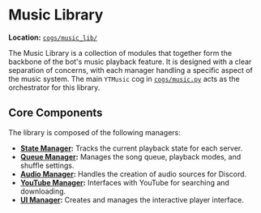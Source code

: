 # Music Library

**Location:** [`cogs/music_lib/`](cogs/music_lib/)

The Music Library is a collection of modules that together form the backbone of the bot's music playback feature. It is designed with a clear separation of concerns, with each manager handling a specific aspect of the music system. The main `YTMusic` cog in [`cogs/music.py`](../music.md) acts as the orchestrator for this library.

## Core Components

The library is composed of the following managers:

*   **[State Manager](./state_manager.md):** Tracks the current playback state for each server.
*   **[Queue Manager](./queue_manager.md):** Manages the song queue, playback modes, and shuffle settings.
*   **[Audio Manager](./audio_manager.md):** Handles the creation of audio sources for Discord.
*   **[YouTube Manager](./youtube.md):** Interfaces with YouTube for searching and downloading.
*   **[UI Manager](./ui_manager.md):** Creates and manages the interactive player interface.